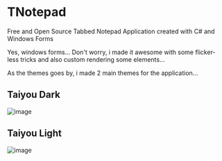 # TNotepad
Free and Open Source Tabbed Notepad Application created with C# and Windows Forms

Yes, windows forms...
Don't worry, i made it awesome with some flicker-less tricks and also custom rendering some elements...

As the themes goes by, i made 2 main themes for the application...

## Taiyou Dark
![image](https://user-images.githubusercontent.com/47148297/115948663-c5cc6d00-a4a5-11eb-8994-a5738595d0c8.png)

## Taiyou Light
![image](https://user-images.githubusercontent.com/47148297/115948681-db419700-a4a5-11eb-9508-8a54992b3f70.png)

